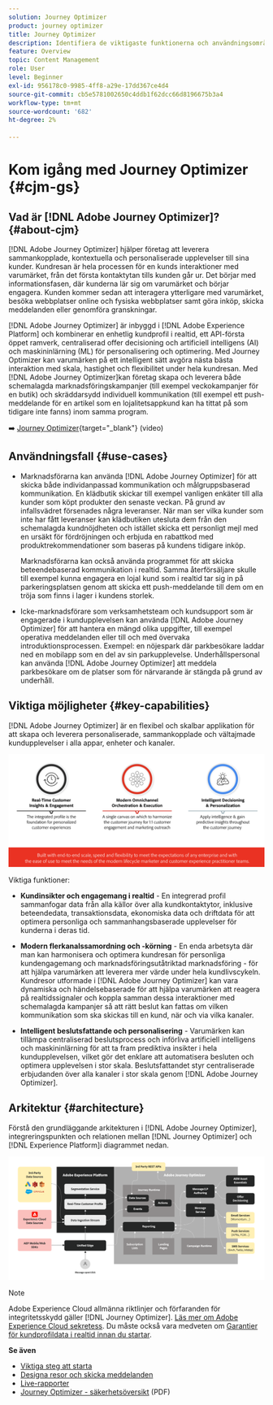 ```yaml
---
solution: Journey Optimizer
product: journey optimizer
title: Journey Optimizer
description: Identifiera de viktigaste funktionerna och användningsområdena i Adobe Journey Optimizer
feature: Overview
topic: Content Management
role: User
level: Beginner
exl-id: 956178c0-9985-4ff8-a29e-17dd367ce4d4
source-git-commit: cb5e5781002650c4ddb1f62dcc66d8196675b3a4
workflow-type: tm+mt
source-wordcount: '682'
ht-degree: 2%

---
```


# Kom igång med Journey Optimizer {#cjm-gs}

## Vad är [!DNL Adobe Journey Optimizer]?{#about-cjm}

[!DNL Adobe Journey Optimizer] hjälper företag att leverera sammankopplade, kontextuella och personaliserade upplevelser till sina kunder. Kundresan är hela processen för en kunds interaktioner med varumärket, från det första kontaktytan tills kunden går ur. Det börjar med informationsfasen, där kunderna lär sig om varumärket och börjar engagera. Kunden kommer sedan att interagera ytterligare med varumärket, besöka webbplatser online och fysiska webbplatser samt göra inköp, skicka meddelanden eller genomföra granskningar.

[!DNL Adobe Journey Optimizer] är inbyggd i [!DNL Adobe Experience Platform] och kombinerar en enhetlig kundprofil i realtid, ett API-första öppet ramverk, centraliserad offer decisioning och artificiell intelligens (AI) och maskininlärning (ML) för personalisering och optimering. Med Journey Optimizer kan varumärken på ett intelligent sätt avgöra nästa bästa interaktion med skala, hastighet och flexibilitet under hela kundresan. Med [!DNL Adobe Journey Optimizer]kan företag skapa och leverera både schemalagda marknadsföringskampanjer (till exempel veckokampanjer för en butik) och skräddarsydd individuell kommunikation (till exempel ett push-meddelande för en artikel som en lojalitetsappkund kan ha tittat på som tidigare inte fanns) inom samma program.

➡️ [Journey Optimizer](https://experienceleague.adobe.com/docs/journey-optimizer-learn/tutorials/introduction-to-journey-optimizer/introduction.html){target="_blank"} (video)


## Användningsfall {#use-cases}

* Marknadsförarna kan använda [!DNL Adobe Journey Optimizer] för att skicka både individanpassad kommunikation och målgruppsbaserad kommunikation. En klädbutik skickar till exempel vanligen enkäter till alla kunder som köpt produkter den senaste veckan. På grund av infallsvädret försenades några leveranser. När man ser vilka kunder som inte har fått leveranser kan klädbutiken utesluta dem från den schemalagda kundnöjdheten och istället skicka ett personligt mejl med en ursäkt för fördröjningen och erbjuda en rabattkod med produktrekommendationer som baseras på kundens tidigare inköp.

  Marknadsförarna kan också använda programmet för att skicka beteendebaserad kommunikation i realtid. Samma återförsäljare skulle till exempel kunna engagera en lojal kund som i realtid tar sig in på parkeringsplatsen genom att skicka ett push-meddelande till dem om en tröja som finns i lager i kundens storlek.

* Icke-marknadsförare som verksamhetsteam och kundsupport som är engagerade i kundupplevelsen kan använda [!DNL Adobe Journey Optimizer] för att hantera en mängd olika uppgifter, till exempel operativa meddelanden eller till och med övervaka introduktionsprocessen. Exempel: en nöjespark där parkbesökare laddar ned en mobilapp som en del av sin parkupplevelse. Underhållspersonal kan använda [!DNL Adobe Journey Optimizer] att meddela parkbesökare om de platser som för närvarande är stängda på grund av underhåll.

## Viktiga möjligheter {#key-capabilities}

[!DNL Adobe Journey Optimizer] är en flexibel och skalbar applikation för att skapa och leverera personaliserade, sammankopplade och vältajmade kundupplevelser i alla appar, enheter och kanaler.

![](assets/ajo-capabilities.png)

Viktiga funktioner:

* **Kundinsikter och engagemang i realtid** - En integrerad profil sammanfogar data från alla källor över alla kundkontaktytor, inklusive beteendedata, transaktionsdata, ekonomiska data och driftdata för att optimera personliga och sammanhangsbaserade upplevelser för kunderna i deras tid.

* **Modern flerkanalssamordning och -körning** - En enda arbetsyta där man kan harmonisera och optimera kundresan för personliga kundengagemang och marknadsföringsutåtriktad marknadsföring - för att hjälpa varumärken att leverera mer värde under hela kundlivscykeln. Kundresor utformade i [!DNL Adobe Journey Optimizer] kan vara dynamiska och händelsebaserade för att hjälpa varumärken att reagera på realtidssignaler och koppla samman dessa interaktioner med schemalagda kampanjer så att rätt beslut kan fattas om vilken kommunikation som ska skickas till en kund, när och via vilka kanaler.

* **Intelligent beslutsfattande och personalisering** - Varumärken kan tillämpa centraliserad beslutsprocess och införliva artificiell intelligens och maskininlärning för att ta fram prediktiva insikter i hela kundupplevelsen, vilket gör det enklare att automatisera besluten och optimera upplevelsen i stor skala. Beslutsfattandet styr centraliserade erbjudanden över alla kanaler i stor skala genom [!DNL Adobe Journey Optimizer].

## Arkitektur {#architecture}

Förstå den grundläggande arkitekturen i [!DNL Adobe Journey Optimizer], integreringspunkten och relationen mellan [!DNL Journey Optimizer] och [!DNL Experience Platform]i diagrammet nedan.

![](assets/ajo-architecture.png)


>[!NOTE]
>
> Adobe Experience Cloud allmänna riktlinjer och förfaranden för integritetsskydd gäller [!DNL Journey Optimizer]. [Läs mer om Adobe Experience Cloud sekretess](https://www.adobe.com/privacy/experience-cloud.html).
> Du måste också vara medveten om [Garantier för kundprofildata i realtid innan du startar](https://experienceleague.adobe.com/docs/experience-platform/profile/guardrails.html).


**Se även**

* [Viktiga steg att starta](quick-start.md)
* [Designa resor och skicka meddelanden](../building-journeys/journey-gs.md)
* [Live-rapporter](../reports/live-report.md)
* [Journey Optimizer - säkerhetsöversikt](https://www.adobe.com/content/dam/cc/en/security/pdfs/AJO_SecurityOverview.pdf) (PDF)
